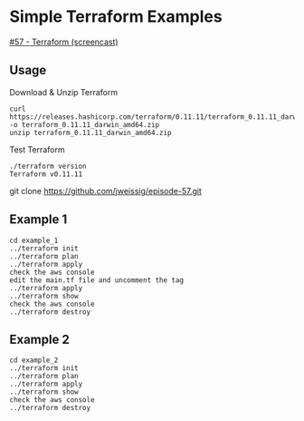 # Simple Terraform Examples

[#57 - Terraform (screencast)](https://sysadmincasts.com/episodes/57-terraform)

## Usage

Download & Unzip Terraform

```
curl https://releases.hashicorp.com/terraform/0.11.11/terraform_0.11.11_darwin_amd64.zip -o terraform_0.11.11_darwin_amd64.zip
unzip terraform_0.11.11_darwin_amd64.zip
```

Test Terraform

```
./terraform version
Terraform v0.11.11
```

git clone https://github.com/jweissig/episode-57.git

## Example 1

```
cd example_1
../terraform init
../terraform plan
../terraform apply
check the aws console
edit the main.tf file and uncomment the tag
../terraform apply
../terraform show
check the aws console
../terraform destroy
```

## Example 2

```
cd example_2
../terraform init
../terraform plan
../terraform apply
../terraform show
check the aws console
../terraform destroy
```

